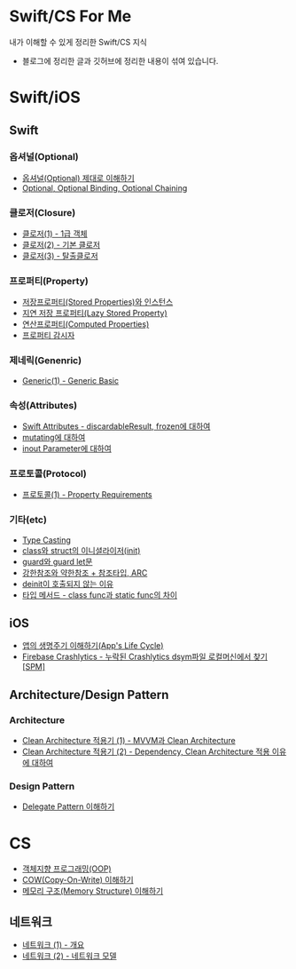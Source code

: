 # Swift/CS For Me
내가 이해할 수 있게 정리한 Swift/CS 지식

* 블로그에 정리한 글과 깃허브에 정리한 내용이 섞여 있습니다.

# Swift/iOS

## Swift

### 옵셔널(Optional)
* [옵셔널(Optional) 제대로 이해하기](https://daltonic.tistory.com/30)
* [Optional, Optional Binding, Optional Chaining](https://daltonic.tistory.com/14)

### 클로저(Closure)
* [클로저(1) - 1급 객체](https://daltonic.tistory.com/18)
* [클로저(2) - 기본 클로저](https://daltonic.tistory.com/20)
* [클로저(3) - 탈출클로저](https://daltonic.tistory.com/29)

### 프로퍼티(Property)
* [저장프로퍼티(Stored Properties)와 인스턴스](https://daltonic.tistory.com/13?category=977963)
* [지연 저장 프로퍼티(Lazy Stored Property)](https://daltonic.tistory.com/39)
* [연산프로퍼티(Computed Properties)](https://daltonic.tistory.com/32)
* [프로퍼티 감시자](https://daltonic.tistory.com/25)

### 제네릭(Genenric)
* [Generic(1) - Generic Basic](https://daltonic.tistory.com/41)

### 속성(Attributes)
* [Swift Attributes - discardableResult, frozen에 대하여](https://daltonic.tistory.com/36)
* [mutating에 대하여](https://daltonic.tistory.com/38?category=977963)
* [inout Parameter에 대하여](https://daltonic.tistory.com/40)

### 프로토콜(Protocol)
* [프로토콜(1) - Property Requirements](https://daltonic.tistory.com/31)

### 기타(etc)
* [Type Casting](https://daltonic.tistory.com/15?category=977963)
* [class와 struct의 이니셜라이저(init)](https://daltonic.tistory.com/16)
* [guard와 guard let문](https://daltonic.tistory.com/17)
* [강한참조와 약한참조 + 참조타입, ARC](https://daltonic.tistory.com/27)
* [deinit이 호출되지 않는 이유](https://daltonic.tistory.com/35?category=977963)
* [타입 메서드 - class func과 static func의 차이](https://daltonic.tistory.com/37)

## iOS

* [앱의 생명주기 이해하기(App's Life Cycle)](https://daltonic.tistory.com/28?category=977963)
* [Firebase Crashlytics - 누락된 Crashlytics dsym파일 로컬머신에서 찾기[SPM]](https://daltonic.tistory.com/26?category=977963)

## Architecture/Design Pattern

### Architecture

* [Clean Architecture 적용기 (1) - MVVM과 Clean Architecture](https://daltonic.tistory.com/43)
* [Clean Architecture 적용기 (2) - Dependency, Clean Architecture 적용 이유에 대하여](https://daltonic.tistory.com/44?category=977963)

### Design Pattern

* [Delegate Pattern 이해하기](https://daltonic.tistory.com/34)

# CS

* [객체지향 프로그래밍(OOP)](https://github.com/Daltonicc/SwiftAndCSForMe/issues/1)
* [COW(Copy-On-Write) 이해하기](https://daltonic.tistory.com/48?category=977963)
* [메모리 구조(Memory Structure) 이해하기](https://daltonic.tistory.com/52)

## 네트워크
* [네트워크 (1) - 개요](https://github.com/Daltonicc/SwiftAndCSForMe/issues/2)
* [네트워크 (2) - 네트워크 모델](https://github.com/Daltonicc/SwiftAndCSForMe/issues/3)
